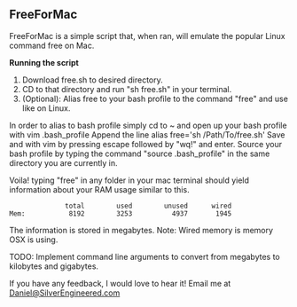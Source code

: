 ## FreeForMac

FreeForMac is a simple script that, when ran, will emulate the popular Linux command free on Mac.

**Running the script**
1.  Download free.sh to desired directory.
2.  CD to that directory and run "sh free.sh" in your terminal.
3. (Optional): Alias free to your bash profile to the command "free" and use like on Linux.

In order to alias to bash profile simply cd to ~ and open up your bash profile with vim .bash_profile
Append the line alias free='sh /Path/To/free.sh'
Save and with vim by pressing escape followed by "wq!" and enter.
Source your bash profile by typing the command "source .bash_profile" in the same directory you are currently in.

Voila! typing "free" in any folder in your mac terminal should yield information about your RAM usage similar to this. 

                  total        used        unused      wired
    Mem:           8192        3253          4937       1945

The information is stored in megabytes.
Note: Wired memory is memory OSX is using.

TODO: Implement command line arguments to convert from megabytes to kilobytes and gigabytes.

If you have any feedback, I would love to hear it! Email me at Daniel@SilverEngineered.com

